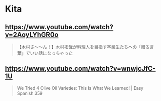 # Kita

## https://www.youtube.com/watch?v=2AoyLYhGR0o

> 【木村さ〜〜ん！】木村拓哉が料理人を目指す卒業生たちへの「贈る言葉」でいい話になっちゃった 

## https://www.youtube.com/watch?v=wnwjcJfC-1U

> We Tried 4 Olive Oil Varieties: This Is What We Learned! | Easy Spanish 359 
